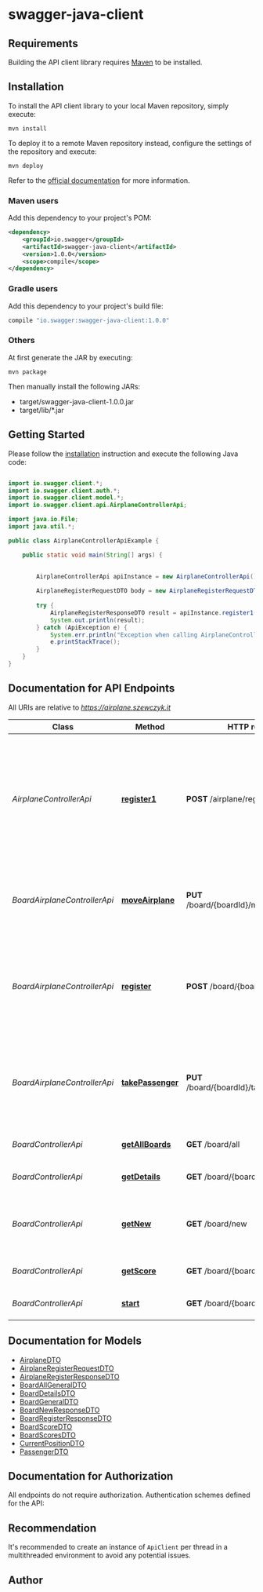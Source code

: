 # swagger-java-client

## Requirements

Building the API client library requires [Maven](https://maven.apache.org/) to be installed.

## Installation

To install the API client library to your local Maven repository, simply execute:

```shell
mvn install
```

To deploy it to a remote Maven repository instead, configure the settings of the repository and execute:

```shell
mvn deploy
```

Refer to the [official documentation](https://maven.apache.org/plugins/maven-deploy-plugin/usage.html) for more information.

### Maven users

Add this dependency to your project's POM:

```xml
<dependency>
    <groupId>io.swagger</groupId>
    <artifactId>swagger-java-client</artifactId>
    <version>1.0.0</version>
    <scope>compile</scope>
</dependency>
```

### Gradle users

Add this dependency to your project's build file:

```groovy
compile "io.swagger:swagger-java-client:1.0.0"
```

### Others

At first generate the JAR by executing:

    mvn package

Then manually install the following JARs:

* target/swagger-java-client-1.0.0.jar
* target/lib/*.jar

## Getting Started

Please follow the [installation](#installation) instruction and execute the following Java code:

```java

import io.swagger.client.*;
import io.swagger.client.auth.*;
import io.swagger.client.model.*;
import io.swagger.client.api.AirplaneControllerApi;

import java.io.File;
import java.util.*;

public class AirplaneControllerApiExample {

    public static void main(String[] args) {
        

        AirplaneControllerApi apiInstance = new AirplaneControllerApi();
        
        AirplaneRegisterRequestDTO body = new AirplaneRegisterRequestDTO(); // AirplaneRegisterRequestDTO | 
        
        try {
            AirplaneRegisterResponseDTO result = apiInstance.register1(body);
            System.out.println(result);
        } catch (ApiException e) {
            System.err.println("Exception when calling AirplaneControllerApi#register1");
            e.printStackTrace();
        }
    }
}

```

## Documentation for API Endpoints

All URIs are relative to *https://airplane.szewczyk.it*

Class | Method | HTTP request | Description
------------ | ------------- | ------------- | -------------
*AirplaneControllerApi* | [**register1**](docs/AirplaneControllerApi.md#register1) | **POST** /airplane/register | At first, please register yor Airplane. Name and color are unique. Color means HTML color e.g. #CCC, #ABABAB etc.
*BoardAirplaneControllerApi* | [**moveAirplane**](docs/BoardAirplaneControllerApi.md#moveAirplane) | **PUT** /board/{boardId}/move/{direction} | Move your Airplane. Requires &#x27;register&#x27; and &#x27;start&#x27; methods before.
*BoardAirplaneControllerApi* | [**register**](docs/BoardAirplaneControllerApi.md#register) | **POST** /board/{boardId}/register | Register your Airplane on the board to play a game. Returns Airplane&#x27;s start coordinates.
*BoardAirplaneControllerApi* | [**takePassenger**](docs/BoardAirplaneControllerApi.md#takePassenger) | **PUT** /board/{boardId}/take/{passengerId} | Take the pasenger. You have to take the proper passenger from the proper place.
*BoardControllerApi* | [**getAllBoards**](docs/BoardControllerApi.md#getAllBoards) | **GET** /board/all | Get general info about all boards.
*BoardControllerApi* | [**getDetails**](docs/BoardControllerApi.md#getDetails) | **GET** /board/{boardId} | Get detailed info about the board.
*BoardControllerApi* | [**getNew**](docs/BoardControllerApi.md#getNew) | **GET** /board/new | Create a new board, default size is 27x16 with 20 passengers.
*BoardControllerApi* | [**getScore**](docs/BoardControllerApi.md#getScore) | **GET** /board/{boardId}/score | Get current score for the board.
*BoardControllerApi* | [**start**](docs/BoardControllerApi.md#start) | **GET** /board/{boardId}/start | Start the game on the board.


## Documentation for Models

 - [AirplaneDTO](docs/AirplaneDTO.md)
 - [AirplaneRegisterRequestDTO](docs/AirplaneRegisterRequestDTO.md)
 - [AirplaneRegisterResponseDTO](docs/AirplaneRegisterResponseDTO.md)
 - [BoardAllGeneralDTO](docs/BoardAllGeneralDTO.md)
 - [BoardDetailsDTO](docs/BoardDetailsDTO.md)
 - [BoardGeneralDTO](docs/BoardGeneralDTO.md)
 - [BoardNewResponseDTO](docs/BoardNewResponseDTO.md)
 - [BoardRegisterResponseDTO](docs/BoardRegisterResponseDTO.md)
 - [BoardScoreDTO](docs/BoardScoreDTO.md)
 - [BoardScoresDTO](docs/BoardScoresDTO.md)
 - [CurrentPositionDTO](docs/CurrentPositionDTO.md)
 - [PassengerDTO](docs/PassengerDTO.md)


## Documentation for Authorization

All endpoints do not require authorization.
Authentication schemes defined for the API:


## Recommendation

It's recommended to create an instance of `ApiClient` per thread in a multithreaded environment to avoid any potential issues.

## Author



